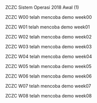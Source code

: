 ZCZC Sistem Operasi 2018 Awal (1)

ZCZC W00 telah mencoba demo week00

ZCZC W01 telah mencoba demo week01

ZCZC W02 telah mencoba demo week02

ZCZC W03 telah mencoba demo week03

ZCZC W04 telah mencoba demo week04

ZCZC W05 telah mencoba demo week05

ZCZC W06 telah mencoba demo week06

ZCZC W07 telah mencoba demo week07

ZCZC W08 telah mencoba demo week08

